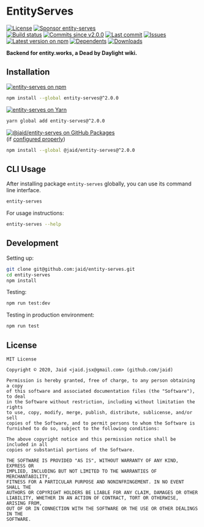 # EntityServes


<a href="https://raw.githubusercontent.com/jaid/entity-serves/master/license.txt"><img src="https://img.shields.io/github/license/jaid/entity-serves?style=flat-square" alt="License"/></a> <a href="https://github.com/sponsors/jaid"><img src="https://img.shields.io/badge/<3-Sponsor-FF45F1?style=flat-square" alt="Sponsor entity-serves"/></a>  
<a href="https://actions-badge.atrox.dev/jaid/entity-serves/goto"><img src="https://img.shields.io/endpoint.svg?style=flat-square&url=https%3A%2F%2Factions-badge.atrox.dev%2Fjaid%2Fentity-serves%2Fbadge" alt="Build status"/></a> <a href="https://github.com/jaid/entity-serves/commits"><img src="https://img.shields.io/github/commits-since/jaid/entity-serves/v2.0.0?style=flat-square&logo=github" alt="Commits since v2.0.0"/></a> <a href="https://github.com/jaid/entity-serves/commits"><img src="https://img.shields.io/github/last-commit/jaid/entity-serves?style=flat-square&logo=github" alt="Last commit"/></a> <a href="https://github.com/jaid/entity-serves/issues"><img src="https://img.shields.io/github/issues/jaid/entity-serves?style=flat-square&logo=github" alt="Issues"/></a>  
<a href="https://npmjs.com/package/entity-serves"><img src="https://img.shields.io/npm/v/entity-serves?style=flat-square&logo=npm&label=latest%20version" alt="Latest version on npm"/></a> <a href="https://github.com/jaid/entity-serves/network/dependents"><img src="https://img.shields.io/librariesio/dependents/npm/entity-serves?style=flat-square&logo=npm" alt="Dependents"/></a> <a href="https://npmjs.com/package/entity-serves"><img src="https://img.shields.io/npm/dm/entity-serves?style=flat-square&logo=npm" alt="Downloads"/></a>

**Backend for entity.works, a Dead by Daylight wiki.**





## Installation

<a href="https://npmjs.com/package/entity-serves"><img src="https://img.shields.io/badge/npm-entity--serves-C23039?style=flat-square&logo=npm" alt="entity-serves on npm"/></a>

```bash
npm install --global entity-serves@^2.0.0
```

<a href="https://yarnpkg.com/package/entity-serves"><img src="https://img.shields.io/badge/Yarn-entity--serves-2F8CB7?style=flat-square&logo=yarn&logoColor=white" alt="entity-serves on Yarn"/></a>

```bash
yarn global add entity-serves@^2.0.0
```

<a href="https://github.com/jaid/entity-serves/packages"><img src="https://img.shields.io/badge/GitHub Packages-@jaid/entity--serves-24282e?style=flat-square&logo=github" alt="@jaid/entity-serves on GitHub Packages"/></a>  
(if [configured properly](https://help.github.com/en/github/managing-packages-with-github-packages/configuring-npm-for-use-with-github-packages))

```bash
npm install --global @jaid/entity-serves@^2.0.0
```













## CLI Usage
After installing package `entity-serves` globally, you can use its command line interface.
```bash
entity-serves
```
For usage instructions:
```bash
entity-serves --help
```




## Development



Setting up:
```bash
git clone git@github.com:jaid/entity-serves.git
cd entity-serves
npm install
```
Testing:
```bash
npm run test:dev
```
Testing in production environment:
```bash
npm run test
```


## License
```text
MIT License

Copyright © 2020, Jaid <jaid.jsx@gmail.com> (github.com/jaid)

Permission is hereby granted, free of charge, to any person obtaining a copy
of this software and associated documentation files (the "Software"), to deal
in the Software without restriction, including without limitation the rights
to use, copy, modify, merge, publish, distribute, sublicense, and/or sell
copies of the Software, and to permit persons to whom the Software is
furnished to do so, subject to the following conditions:

The above copyright notice and this permission notice shall be included in all
copies or substantial portions of the Software.

THE SOFTWARE IS PROVIDED "AS IS", WITHOUT WARRANTY OF ANY KIND, EXPRESS OR
IMPLIED, INCLUDING BUT NOT LIMITED TO THE WARRANTIES OF MERCHANTABILITY,
FITNESS FOR A PARTICULAR PURPOSE AND NONINFRINGEMENT. IN NO EVENT SHALL THE
AUTHORS OR COPYRIGHT HOLDERS BE LIABLE FOR ANY CLAIM, DAMAGES OR OTHER
LIABILITY, WHETHER IN AN ACTION OF CONTRACT, TORT OR OTHERWISE, ARISING FROM,
OUT OF OR IN CONNECTION WITH THE SOFTWARE OR THE USE OR OTHER DEALINGS IN THE
SOFTWARE.
```
